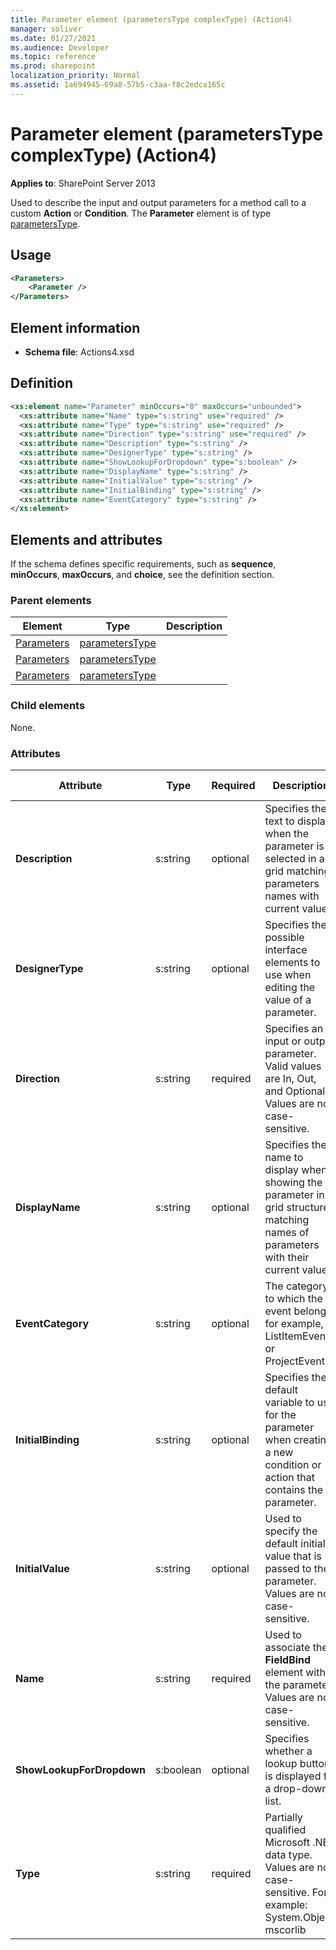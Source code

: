 ```yaml
---
title: Parameter element (parametersType complexType) (Action4)
manager: soliver
ms.date: 01/27/2021
ms.audience: Developer
ms.topic: reference
ms.prod: sharepoint
localization_priority: Normal
ms.assetid: 1a694945-69a8-57b5-c3aa-f8c2edca165c
---
```


# Parameter element (parametersType complexType) (Action4)

**Applies to**: SharePoint Server 2013

Used to describe the input and output parameters for a method call to a custom **Action** or **Condition**. The **Parameter** element is of type [parametersType](parameterstype-complextype-action4.md).

## Usage

```XML
<Parameters>
    <Parameter />
</Parameters>
```

## Element information

- **Schema file**: Actions4.xsd

## Definition

```XML
<xs:element name="Parameter" minOccurs="0" maxOccurs="unbounded">
  <xs:attribute name="Name" type="s:string" use="required" />
  <xs:attribute name="Type" type="s:string" use="required" />
  <xs:attribute name="Direction" type="s:string" use="required" />
  <xs:attribute name="Description" type="s:string" />
  <xs:attribute name="DesignerType" type="s:string" />
  <xs:attribute name="ShowLookupForDropdown" type="s:boolean" />
  <xs:attribute name="DisplayName" type="s:string" />
  <xs:attribute name="InitialValue" type="s:string" />
  <xs:attribute name="InitialBinding" type="s:string" />
  <xs:attribute name="EventCategory" type="s:string" />
</xs:element>
```

## Elements and attributes

If the schema defines specific requirements, such as **sequence**, **minOccurs**, **maxOccurs**, and **choice**, see the definition section.

### Parent elements

|                                              Element                                              |                          Type                           | Description |
| ------------------------------------------------------------------------------------------------- | ------------------------------------------------------- | ----------- |
| [Parameters](parameters-element-flow-elementflows-elementworkflowinfo-elementaction4.md)          | [parametersType](parameterstype-complextype-action4.md) |             |
| [Parameters](parameters-element-action-elementactions-elementworkflowinfo-elementaction4.md)      | [parametersType](parameterstype-complextype-action4.md) |             |
| [Parameters](parameters-element-condition-elementconditions-elementworkflowinfo-elementaction.md) | [parametersType](parameterstype-complextype-action4.md) |             |

### Child elements

None.

### Attributes

|         Attribute         |   Type    | Required |                                                             Description                                                              |        Possible values        |
| ------------------------- | --------- | -------- | ------------------------------------------------------------------------------------------------------------------------------------ | ----------------------------- |
| **Description**           | s:string  | optional | Specifies the text to display when the parameter is selected in a grid matching parameters names with current values.                | Values of the s:string type.  |
| **DesignerType**          | s:string  | optional | Specifies the possible interface elements to use when editing the value of a parameter.                                              | Values of the s:string type.  |
| **Direction**             | s:string  | required | Specifies an input or output parameter. Valid values are In, Out, and Optional. Values are not case-sensitive.                       | Values of the s:string type.  |
| **DisplayName**           | s:string  | optional | Specifies the name to display when showing the parameter in a grid structure matching names of parameters with their current values. | Values of the s:string type.  |
| **EventCategory**         | s:string  | optional | The category to which the event belongs; for example, ListItemEvent or ProjectEvent.                                                 | Values of the s:string type.  |
| **InitialBinding**        | s:string  | optional | Specifies the default variable to use for the parameter when creating a new condition or action that contains the parameter.         | Values of the s:string type.  |
| **InitialValue**          | s:string  | optional | Used to specify the default initial value that is passed to the parameter. Values are not case-sensitive.                            | Values of the s:string type.  |
| **Name**                  | s:string  | required | Used to associate the **FieldBind** element with the parameter. Values are not case-sensitive.                                       | Values of the s:string type.  |
| **ShowLookupForDropdown** | s:boolean | optional | Specifies whether a lookup button is displayed for a drop-down list.                                                                 | Values of the s:boolean type. |
| **Type**                  | s:string  | required | Partially qualified Microsoft .NET data type. Values are not case-sensitive. For example: System.Object, mscorlib                    | Values of the s:string type.  |
